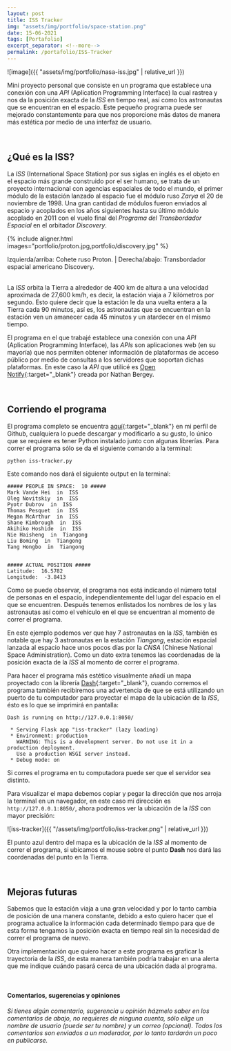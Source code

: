 ```yaml
---
layout: post
title: ISS Tracker
img: "assets/img/portfolio/space-station.png"
date: 15-06-2021
tags: [Portafolio]
excerpt_separator: <!--more-->
permalink: /portafolio/ISS-Tracker
---
```

![image]({{ "assets/img/portfolio/nasa-iss.jpg" | relative_url }})

Mini proyecto personal que consiste en un programa que establece una conexión con una _API_ (Aplication Programming Interface) la cual rastrea y nos da la posición exacta de la _ISS_ en tiempo real, así como los astronautas que se encuentran en el espacio.<!--more--> Este pequeño programa puede ser mejorado constantemente para que nos proporcione más datos de manera más estética por medio de una interfaz de usuario.

<br>

## ¿Qué es la ISS?
La _ISS_ (International Space Station) por sus siglas en inglés es el objeto en el espacio más grande construido por el ser humano, se trata de un proyecto internacional con agencias espaciales de todo el mundo, el primer módulo de la estación lanzado al espacio fue el módulo ruso _Zarya_ el 20 de noviembre de 1998. Una gran cantidad de módulos fueron enviados al espacio y acoplados en los años siguientes hasta su último módulo acoplado en 2011 con el vuelo final del _Programa del Transbordador Espacial_ en el orbitador _Discovery_.

{% include aligner.html
  images="portfolio/proton.jpg,portfolio/discovery.jpg"
%}

<figcaption> Izquierda/arriba: Cohete ruso Proton. | Derecha/abajo: Transbordador espacial americano Discovery. </figcaption>

<br>

La _ISS_ orbita la Tierra a alrededor de 400 km de altura a una velocidad aproximada de 27,600 km/h, es decir, la estación viaja a 7 kilómetros por segundo. Esto quiere decir que la estación le da una vuelta entera a la Tierra cada 90 minutos, así es, los astronautas que se encuentran en la estación ven un amanecer cada 45 minutos y un atardecer en el mismo tiempo.

El programa en el que trabajé establece una conexión con una _API_ (Aplication Programming Interface), las _APIs_ son aplicaciones web (en su mayoría) que nos permiten obtener información de plataformas de acceso público por medio de consultas a los servidores que soportan dichas plataformas. En este caso la _API_ que utilicé es [Open Notify](http://open-notify.org/Open-Notify-API/){:target="_blank"} creada por Nathan Bergey.

<br>

## Corriendo el programa
El programa completo se encuentra [aquí](https://github.com/JCBucio/ISS-Tracker){:target="_blank"} en mi perfil de Github, cualquiera lo puede descargar y modificarlo a su gusto, lo único que se requiere es tener Python instalado junto con algunas librerías. Para correr el programa sólo se da el siguiente comando a la terminal:

```
python iss-tracker.py
```

Este comando nos dará el siguiente output en la terminal:

```
##### PEOPLE IN SPACE:  10 #####
Mark Vande Hei  in  ISS
Oleg Novitskiy  in  ISS
Pyotr Dubrov  in  ISS
Thomas Pesquet  in  ISS
Megan McArthur  in  ISS
Shane Kimbrough  in  ISS
Akihiko Hoshide  in  ISS
Nie Haisheng  in  Tiangong
Liu Boming  in  Tiangong
Tang Hongbo  in  Tiangong


##### ACTUAL POSITION #####
Latitude:  16.5782
Longitude:  -3.8413
```

Como se puede observar, el programa nos está indicando el número total de personas en el espacio, independientemente del lugar del espacio en el que se encuentren. Después tenemos enlistados los nombres de los y las astronautas así como el vehículo en el que se encuentran al momento de correr el programa.

En este ejemplo podemos ver que hay 7 astronautas en la _ISS_, también es notable que hay 3 astronautas en la estación _Tiangong_, estación espacial lanzada al espacio hace unos pocos días por la _CNSA_ (Chinese National Space Administration). Como un dato extra tenemos las coordenadas de la posición exacta de la _ISS_ al momento de correr el programa.

Para hacer el programa más estético visualmente añadí un mapa proyectado con la librería [Dash](https://dash.plotly.com/){:target="_blank"}, cuando corremos el programa también recibiremos una advertencia de que se está utilizando un puerto de tu computador para proyectar el mapa de la ubicación de la *ISS*, ésto es lo que se imprimirá en pantalla:

```
Dash is running on http://127.0.0.1:8050/

 * Serving Flask app "iss-tracker" (lazy loading)
 * Environment: production
   WARNING: This is a development server. Do not use it in a production deployment.
   Use a production WSGI server instead.
 * Debug mode: on
```

Si corres el programa en tu computadora puede ser que el servidor sea distinto.

Para visualizar el mapa debemos copiar y pegar la dirección que nos arroja la terminal en un navegador, en este caso mi dirección es `http://127.0.0.1:8050/`, ahora podremos ver la ubicación de la _ISS_ con mayor precisión:

![iss-tracker]({{ "/assets/img/portfolio/iss-tracker.png" | relative_url }})

El punto azul dentro del mapa es la ubicación de la _ISS_ al momento de correr el programa, si ubicamos el mouse sobre el punto **Dash** nos dará las coordenadas del punto en la Tierra.

<br>

## Mejoras futuras
Sabemos que la estación viaja a una gran velocidad y por lo tanto cambia de posición de una manera constante, debido a esto quiero hacer que el programa actualice la información cada determinado tiempo para que de esta forma tengamos la posición exacta en tiempo real sin la necesidad de correr el programa de nuevo.

Otra implementación que quiero hacer a este programa es graficar la trayectoria de la _ISS_, de esta manera también podría trabajar en una alerta que me indique cuándo pasará cerca de una ubicación dada al programa.

<br>

#### Comentarios, sugerencias y opiniones
_Si tienes algún comentario, sugerencia u opinión házmelo saber en los comentarios de abajo, no requieres de ninguna cuenta, sólo elige un nombre de usuario (puede ser tu nombre) y un correo (opcional). Todos los comentarios son enviados a un moderador, por lo tanto tardarán un poco en publicarse._
